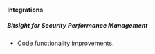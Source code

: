 
#### Integrations

##### Bitsight for Security Performance Management

- Code functionality improvements.
